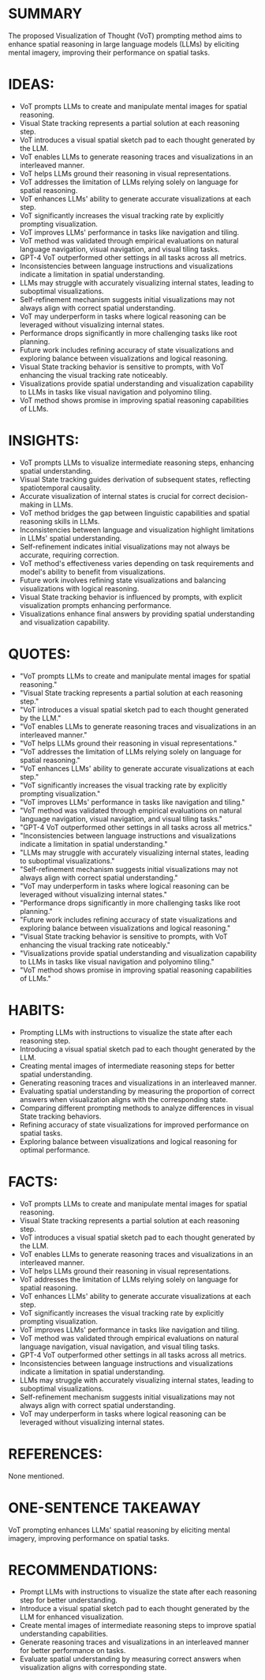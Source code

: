 # SUMMARY
The proposed Visualization of Thought (VoT) prompting method aims to enhance spatial reasoning in large language models (LLMs) by eliciting mental imagery, improving their performance on spatial tasks.

# IDEAS:
- VoT prompts LLMs to create and manipulate mental images for spatial reasoning.
- Visual State tracking represents a partial solution at each reasoning step.
- VoT introduces a visual spatial sketch pad to each thought generated by the LLM.
- VoT enables LLMs to generate reasoning traces and visualizations in an interleaved manner.
- VoT helps LLMs ground their reasoning in visual representations.
- VoT addresses the limitation of LLMs relying solely on language for spatial reasoning.
- VoT enhances LLMs' ability to generate accurate visualizations at each step.
- VoT significantly increases the visual tracking rate by explicitly prompting visualization.
- VoT improves LLMs' performance in tasks like navigation and tiling.
- VoT method was validated through empirical evaluations on natural language navigation, visual navigation, and visual tiling tasks.
- GPT-4 VoT outperformed other settings in all tasks across all metrics.
- Inconsistencies between language instructions and visualizations indicate a limitation in spatial understanding.
- LLMs may struggle with accurately visualizing internal states, leading to suboptimal visualizations.
- Self-refinement mechanism suggests initial visualizations may not always align with correct spatial understanding.
- VoT may underperform in tasks where logical reasoning can be leveraged without visualizing internal states.
- Performance drops significantly in more challenging tasks like root planning.
- Future work includes refining accuracy of state visualizations and exploring balance between visualizations and logical reasoning.
- Visual State tracking behavior is sensitive to prompts, with VoT enhancing the visual tracking rate noticeably.
- Visualizations provide spatial understanding and visualization capability to LLMs in tasks like visual navigation and polyomino tiling.
- VoT method shows promise in improving spatial reasoning capabilities of LLMs.

# INSIGHTS:
- VoT prompts LLMs to visualize intermediate reasoning steps, enhancing spatial understanding.
- Visual State tracking guides derivation of subsequent states, reflecting spatiotemporal causality.
- Accurate visualization of internal states is crucial for correct decision-making in LLMs.
- VoT method bridges the gap between linguistic capabilities and spatial reasoning skills in LLMs.
- Inconsistencies between language and visualization highlight limitations in LLMs' spatial understanding.
- Self-refinement indicates initial visualizations may not always be accurate, requiring correction.
- VoT method's effectiveness varies depending on task requirements and model's ability to benefit from visualizations.
- Future work involves refining state visualizations and balancing visualizations with logical reasoning.
- Visual State tracking behavior is influenced by prompts, with explicit visualization prompts enhancing performance.
- Visualizations enhance final answers by providing spatial understanding and visualization capability.

# QUOTES:
- "VoT prompts LLMs to create and manipulate mental images for spatial reasoning."
- "Visual State tracking represents a partial solution at each reasoning step."
- "VoT introduces a visual spatial sketch pad to each thought generated by the LLM."
- "VoT enables LLMs to generate reasoning traces and visualizations in an interleaved manner."
- "VoT helps LLMs ground their reasoning in visual representations."
- "VoT addresses the limitation of LLMs relying solely on language for spatial reasoning."
- "VoT enhances LLMs' ability to generate accurate visualizations at each step."
- "VoT significantly increases the visual tracking rate by explicitly prompting visualization."
- "VoT improves LLMs' performance in tasks like navigation and tiling."
- "VoT method was validated through empirical evaluations on natural language navigation, visual navigation, and visual tiling tasks."
- "GPT-4 VoT outperformed other settings in all tasks across all metrics."
- "Inconsistencies between language instructions and visualizations indicate a limitation in spatial understanding."
- "LLMs may struggle with accurately visualizing internal states, leading to suboptimal visualizations."
- "Self-refinement mechanism suggests initial visualizations may not always align with correct spatial understanding."
- "VoT may underperform in tasks where logical reasoning can be leveraged without visualizing internal states."
- "Performance drops significantly in more challenging tasks like root planning."
- "Future work includes refining accuracy of state visualizations and exploring balance between visualizations and logical reasoning."
- "Visual State tracking behavior is sensitive to prompts, with VoT enhancing the visual tracking rate noticeably."
- "Visualizations provide spatial understanding and visualization capability to LLMs in tasks like visual navigation and polyomino tiling."
- "VoT method shows promise in improving spatial reasoning capabilities of LLMs."

# HABITS:
- Prompting LLMs with instructions to visualize the state after each reasoning step.
- Introducing a visual spatial sketch pad to each thought generated by the LLM.
- Creating mental images of intermediate reasoning steps for better spatial understanding.
- Generating reasoning traces and visualizations in an interleaved manner.
- Evaluating spatial understanding by measuring the proportion of correct answers when visualization aligns with the corresponding state.
- Comparing different prompting methods to analyze differences in visual State tracking behaviors.
- Refining accuracy of state visualizations for improved performance on spatial tasks.
- Exploring balance between visualizations and logical reasoning for optimal performance.

# FACTS:
- VoT prompts LLMs to create and manipulate mental images for spatial reasoning.
- Visual State tracking represents a partial solution at each reasoning step.
- VoT introduces a visual spatial sketch pad to each thought generated by the LLM.
- VoT enables LLMs to generate reasoning traces and visualizations in an interleaved manner.
- VoT helps LLMs ground their reasoning in visual representations.
- VoT addresses the limitation of LLMs relying solely on language for spatial reasoning.
- VoT enhances LLMs' ability to generate accurate visualizations at each step.
- VoT significantly increases the visual tracking rate by explicitly prompting visualization.
- VoT improves LLMs' performance in tasks like navigation and tiling.
- VoT method was validated through empirical evaluations on natural language navigation, visual navigation, and visual tiling tasks.
- GPT-4 VoT outperformed other settings in all tasks across all metrics.
- Inconsistencies between language instructions and visualizations indicate a limitation in spatial understanding.
- LLMs may struggle with accurately visualizing internal states, leading to suboptimal visualizations.
- Self-refinement mechanism suggests initial visualizations may not always align with correct spatial understanding.
- VoT may underperform in tasks where logical reasoning can be leveraged without visualizing internal states.

# REFERENCES:
None mentioned.

# ONE-SENTENCE TAKEAWAY
VoT prompting enhances LLMs' spatial reasoning by eliciting mental imagery, improving performance on spatial tasks.

# RECOMMENDATIONS:
- Prompt LLMs with instructions to visualize the state after each reasoning step for better understanding.
- Introduce a visual spatial sketch pad to each thought generated by the LLM for enhanced visualization.
- Create mental images of intermediate reasoning steps to improve spatial understanding capabilities.
- Generate reasoning traces and visualizations in an interleaved manner for better performance on tasks.
- Evaluate spatial understanding by measuring correct answers when visualization aligns with corresponding state.